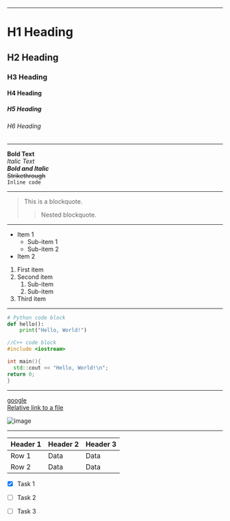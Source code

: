 -----

# H1 Heading
## H2 Heading
### H3 Heading
#### H4 Heading
##### H5 Heading
###### H6 Heading

-----

**Bold Text**  
*Italic Text*  
***Bold and Italic***  
~~Strikethrough~~  
`Inline code`

-----

> This is a blockquote.
>> Nested blockquote.

-----


- Item 1
  - Sub-item 1
  - Sub-item 2
- Item 2


1. First item
2. Second item
   1. Sub-item
   2. Sub-item
3. Third item


-------

```python
# Python code block
def hello():
    print("Hello, World!")
```

```c++
//C++ code block
#include <iostream>

int main(){
  std::cout << "Hello, World!\n";
return 0;
}
```

-------

[google](https://www.google.com)  
[Relative link to a file](./README.md)


![image](https://github.com/user-attachments/assets/6b75f055-d9ac-474a-a1f1-a5387b43a175)


-------

| Header 1 | Header 2 | Header 3 |
|----------|----------|----------|
| Row 1    | Data     | Data     |
| Row 2    | Data     | Data     |


- [x] Task 1
- [ ] Task 2
- [ ] Task 3




